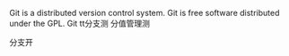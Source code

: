 Git is a distributed version control system.
Git is free software distributed under the GPL.
Git tt分支测 分值管理测

分支开
